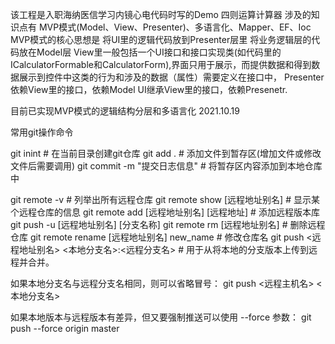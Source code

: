 该工程是入职海纳医信学习内镜心电代码时写的Demo 四则运算计算器
涉及的知识点有 MVP模式(Model、View、Presenter)、多语言化、Mapper、EF、Ioc
MVP模式的核心思想是 将UI里的逻辑代码放到Presenter层里 将业务逻辑层的代码放在Model层 
View里一般包括一个UI接口和接口实现类(如代码里的ICalculatorFormable和CalculatorForm),界面只用于展示，而提供数据和得到数据展示到控件中这类的行为和涉及的数据（属性）需要定义在接口中，
Presenter依赖View里的接口，依赖Model
UI继承View里的接口，依赖Presenetr.

目前已实现MVP模式的逻辑结构分层和多语言化 2021.10.19


常用git操作命令

git inint   											# 在当前目录创建git仓库
git add .												# 添加文件到暂存区(增加文件或修改文件后需要调用)
git commit -m "提交日志信息" 							# 将暂存区内容添加到本地仓库中

git remote -v  											# 列举出所有远程仓库
git remote show [远程地址别名] 							# 显示某个远程仓库的信息
git remote add  [远程地址别名]  [远程地址]				# 添加远程版本库
git push -u [远程地址别名] [分支名称]
git remote rm [远程地址别名]  							# 删除远程仓库
git remote rename [远程地址别名] new_name  				# 修改仓库名
git push <远程地址别名> <本地分支名>:<远程分支名>		# 用于从将本地的分支版本上传到远程并合并。 

如果本地分支名与远程分支名相同，则可以省略冒号：
git push <远程主机名> <本地分支名>

如果本地版本与远程版本有差异，但又要强制推送可以使用 --force 参数：
git push --force origin master
